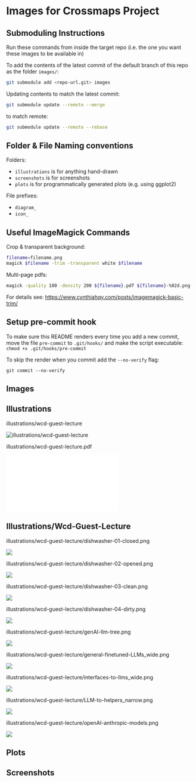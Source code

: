 # Images for Crossmaps Project


## Submoduling Instructions

Run these commands from inside the target repo (i.e. the one you want
these images to be available in)

To add the contents of the latest commit of the default branch of this
repo as the folder `images/`:

``` zsh
git submodule add <repo-url.git> images
```

Updating contents to match the latest commit:

``` zsh
git submodule update --remote --merge
```

to match remote:

``` zsh
git submodule update --remote --rebase
```

## Folder & File Naming conventions

Folders:

- `illustrations` is for anything hand-drawn
- `screenshots` is for screenshots
- `plots` is for programmatically generated plots (e.g. using ggplot2)

File prefixes:

- `diagram_`
- `icon_`

## Useful ImageMagick Commands

Crop & transparent background:

``` zsh
filename=filename.png
magick $filename -trim -transparent white $filename
```

Multi-page pdfs:

``` zsh
magick -quality 100 -density 200 ${filename}.pdf ${filename}-%02d.png
```

For details see:
<https://www.cynthiahqy.com/posts/imagemagick-basic-trim/>

## Setup pre-commit hook

To make sure this README renders every time you add a new commit, move
the file `pre-commit` to `.git/hooks/` and make the script executable:
`chmod +x .git/hooks/pre-commit`

To skip the render when you commit add the `--no-verify` flag:

    git commit --no-verify

## Images

## Illustrations

illustrations/wcd-guest-lecture

![illustrations/wcd-guest-lecture](illustrations/wcd-guest-lecture.png)

illustrations/wcd-guest-lecture.pdf

![](illustrations/wcd-guest-lecture.pdf)

## Illustrations/Wcd-Guest-Lecture

illustrations/wcd-guest-lecture/dishwasher-01-closed.png

![](illustrations/wcd-guest-lecture/dishwasher-01-closed.png)

illustrations/wcd-guest-lecture/dishwasher-02-opened.png

![](illustrations/wcd-guest-lecture/dishwasher-02-opened.png)

illustrations/wcd-guest-lecture/dishwasher-03-clean.png

![](illustrations/wcd-guest-lecture/dishwasher-03-clean.png)

illustrations/wcd-guest-lecture/dishwasher-04-dirty.png

![](illustrations/wcd-guest-lecture/dishwasher-04-dirty.png)

illustrations/wcd-guest-lecture/genAI-llm-tree.png

![](illustrations/wcd-guest-lecture/genAI-llm-tree.png)

illustrations/wcd-guest-lecture/general-finetuned-LLMs_wide.png

![](illustrations/wcd-guest-lecture/general-finetuned-LLMs_wide.png)

illustrations/wcd-guest-lecture/interfaces-to-llms_wide.png

![](illustrations/wcd-guest-lecture/interfaces-to-llms_wide.png)

illustrations/wcd-guest-lecture/LLM-to-helpers_narrow.png

![](illustrations/wcd-guest-lecture/LLM-to-helpers_narrow.png)

illustrations/wcd-guest-lecture/openAI-anthropic-models.png

![](illustrations/wcd-guest-lecture/openAI-anthropic-models.png)

## Plots

## Screenshots
